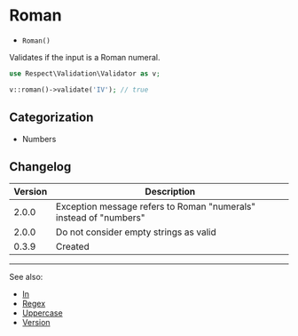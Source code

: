 # Roman

- `Roman()`

Validates if the input is a Roman numeral.

```php
use Respect\Validation\Validator as v;

v::roman()->validate('IV'); // true
```

## Categorization

- Numbers

## Changelog

Version | Description
--------|-------------
  2.0.0 | Exception message refers to Roman "numerals" instead of "numbers"
  2.0.0 | Do not consider empty strings as valid
  0.3.9 | Created

***
See also:

- [In](In.md)
- [Regex](Regex.md)
- [Uppercase](Uppercase.md)
- [Version](Version.md)
